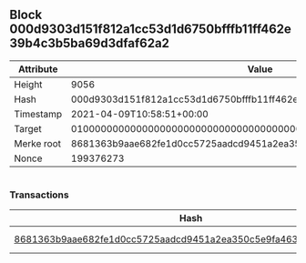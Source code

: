 ## Block 000d9303d151f812a1cc53d1d6750bfffb11ff462e39b4c3b5ba69d3dfaf62a2

Attribute | Value
--- | ---
Height | 9056
Hash | 000d9303d151f812a1cc53d1d6750bfffb11ff462e39b4c3b5ba69d3dfaf62a2
Timestamp | 2021-04-09T10:58:51+00:00
Target | 0100000000000000000000000000000000000000000000000000000000000000
Merke root | 8681363b9aae682fe1d0cc5725aadcd9451a2ea350c5e9fa463082fb2a0d41bf
Nonce | 199376273

```

```

### Transactions

Hash | Amount
--- | ---
[8681363b9aae682fe1d0cc5725aadcd9451a2ea350c5e9fa463082fb2a0d41bf](8681363b9aae682fe1d0cc5725aadcd9451a2ea350c5e9fa463082fb2a0d41bf.md) | 10.00000000 SKEPTI 
